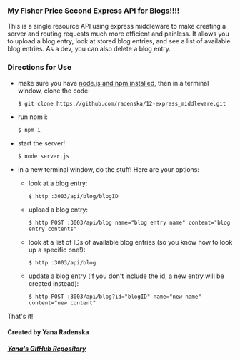 ### My Fisher Price Second Express API for Blogs!!!!

This is a single resource API using express middleware to make creating a server and routing requests much more efficient and painless. It allows you to upload a blog entry, look at stored blog entries, and see a list of available blog entries. As a dev, you can also delete a blog entry.

### Directions for Use

* make sure you have [node.js and npm installed](https://docs.npmjs.com/getting-started/installing-node), then in a terminal window, clone the code:
  ```
  $ git clone https://github.com/radenska/12-express_middleware.git
  ```

* run npm i:
  ```
  $ npm i
  ```
* start the server!
  ```
  $ node server.js
  ```
* in a new terminal window, do the stuff! Here are your options:
  - look at a blog entry:
    ```
    $ http :3003/api/blog/blogID
    ```
  - upload a blog entry:
    ```
    $ http POST :3003/api/blog name="blog entry name" content="blog entry contents"
    ```
  - look at a list of IDs of available blog entries (so you know how to look up a specific one!):
    ```
    $ http :3003/api/blog
    ```
  - update a blog entry (if you don't include the id, a new entry will be created instead):
    ```
    $ http POST :3003/api/blog?id="blogID" name="new name" content="new content"
    ```

That's it!

#### Created by Yana Radenska
##### [_Yana's GitHub Repository_](https://github.com/radenska)
